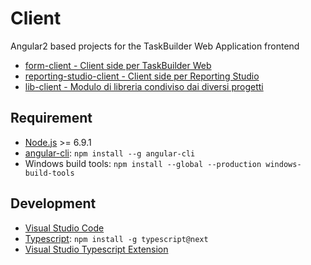 # Client

Angular2 based projects for the TaskBuilder Web Application frontend
- [form-client - Client side per TaskBuilder Web](https://github.com/Microarea/Taskbuilder/tree/master/client/web-form)
- [reporting-studio-client - Client side per Reporting Studio](https://github.com/Microarea/Taskbuilder/tree/master/client/web-rs)
- [lib-client - Modulo di libreria condiviso dai diversi progetti](https://github.com/Microarea/Taskbuilder/tree/master/client/lib-client)

## Requirement
* [Node.js](https://nodejs.org/dist/v6.9.1/node-v6.9.1-x64.msi) >= 6.9.1
* [angular-cli](https://cli.angular.io/): `npm install --g angular-cli`
* Windows build tools: `npm install --global --production windows-build-tools`
	
## Development
* [Visual Studio Code](http://code.visualstudio.com/)
* [Typescript](https://www.typescriptlang.org): `npm install -g typescript@next`
* [Visual Studio Typescript Extension](https://www.microsoft.com/en-us/download/details.aspx?id=48593)